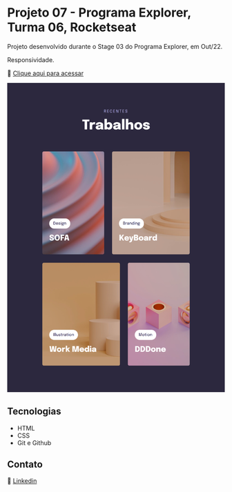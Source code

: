 # Projeto 07 - Programa Explorer, Turma 06, Rocketseat

Projeto desenvolvido durante o Stage 03 do Programa Explorer, em Out/22.

Responsividade.

🔗 [Clique aqui para acessar](https://renato-albuquerque.github.io/projeto-07-explorer/)

![screenshot](images/screenshot.png)

## Tecnologias

- HTML
- CSS
- Git e Github

## Contato

🔗 [Linkedin](https://www.linkedin.com/in/renato-malbuquerque/)
